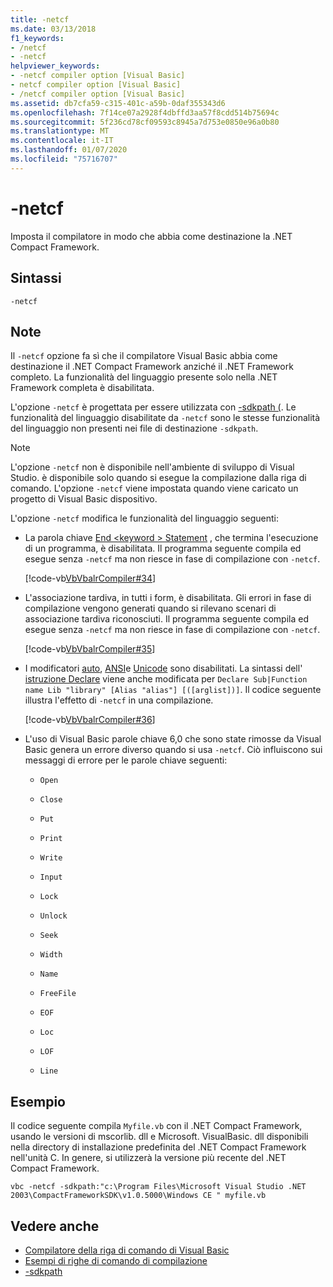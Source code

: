 ```yaml
---
title: -netcf
ms.date: 03/13/2018
f1_keywords:
- /netcf
- -netcf
helpviewer_keywords:
- -netcf compiler option [Visual Basic]
- netcf compiler option [Visual Basic]
- /netcf compiler option [Visual Basic]
ms.assetid: db7cfa59-c315-401c-a59b-0daf355343d6
ms.openlocfilehash: 7f14ce07a2928f4dbffd3aa57f8cdd514b75694c
ms.sourcegitcommit: 5f236cd78cf09593c8945a7d753e0850e96a0b80
ms.translationtype: MT
ms.contentlocale: it-IT
ms.lasthandoff: 01/07/2020
ms.locfileid: "75716707"
---
```

# <a name="-netcf"></a>-netcf

Imposta il compilatore in modo che abbia come destinazione la .NET Compact Framework.

## <a name="syntax"></a>Sintassi

```console
-netcf
```

## <a name="remarks"></a>Note

Il `-netcf` opzione fa sì che il compilatore Visual Basic abbia come destinazione il .NET Compact Framework anziché il .NET Framework completo. La funzionalità del linguaggio presente solo nella .NET Framework completa è disabilitata.

L'opzione `-netcf` è progettata per essere utilizzata con [-sdkpath (](../../../visual-basic/reference/command-line-compiler/sdkpath.md). Le funzionalità del linguaggio disabilitate da `-netcf` sono le stesse funzionalità del linguaggio non presenti nei file di destinazione `-sdkpath`.

> [!NOTE]
> L'opzione `-netcf` non è disponibile nell'ambiente di sviluppo di Visual Studio. è disponibile solo quando si esegue la compilazione dalla riga di comando. L'opzione `-netcf` viene impostata quando viene caricato un progetto di Visual Basic dispositivo.

L'opzione `-netcf` modifica le funzionalità del linguaggio seguenti:

- La parola chiave [End \<keyword > Statement](../../../visual-basic/language-reference/statements/end-keyword-statement.md) , che termina l'esecuzione di un programma, è disabilitata. Il programma seguente compila ed esegue senza `-netcf` ma non riesce in fase di compilazione con `-netcf`.

  [!code-vb[VbVbalrCompiler#34](~/samples/snippets/visualbasic/VS_Snippets_VBCSharp/VbVbalrCompiler/VB/netcf.vb#34)]

- L'associazione tardiva, in tutti i form, è disabilitata. Gli errori in fase di compilazione vengono generati quando si rilevano scenari di associazione tardiva riconosciuti. Il programma seguente compila ed esegue senza `-netcf` ma non riesce in fase di compilazione con `-netcf`.

  [!code-vb[VbVbalrCompiler#35](~/samples/snippets/visualbasic/VS_Snippets_VBCSharp/VbVbalrCompiler/VB/OptionStrictOff.vb#35)]

- I modificatori [auto](../../../visual-basic/language-reference/modifiers/auto.md), [ANSI](../../../visual-basic/language-reference/modifiers/ansi.md)e [Unicode](../../../visual-basic/language-reference/modifiers/unicode.md) sono disabilitati. La sintassi dell' [istruzione Declare](../../../visual-basic/language-reference/statements/declare-statement.md) viene anche modificata per `Declare Sub|Function name Lib "library" [Alias "alias"] [([arglist])]`. Il codice seguente illustra l'effetto di `-netcf` in una compilazione.

  [!code-vb[VbVbalrCompiler#36](~/samples/snippets/visualbasic/VS_Snippets_VBCSharp/VbVbalrCompiler/VB/OptionStrictOff.vb#36)]

- L'uso di Visual Basic parole chiave 6,0 che sono state rimosse da Visual Basic genera un errore diverso quando si usa `-netcf`. Ciò influiscono sui messaggi di errore per le parole chiave seguenti:

  - `Open`

  - `Close`

  - `Put`

  - `Print`

  - `Write`

  - `Input`

  - `Lock`

  - `Unlock`

  - `Seek`

  - `Width`

  - `Name`

  - `FreeFile`

  - `EOF`

  - `Loc`

  - `LOF`

  - `Line`

## <a name="example"></a>Esempio

Il codice seguente compila `Myfile.vb` con il .NET Compact Framework, usando le versioni di mscorlib. dll e Microsoft. VisualBasic. dll disponibili nella directory di installazione predefinita del .NET Compact Framework nell'unità C. In genere, si utilizzerà la versione più recente del .NET Compact Framework.

```console
vbc -netcf -sdkpath:"c:\Program Files\Microsoft Visual Studio .NET 2003\CompactFrameworkSDK\v1.0.5000\Windows CE " myfile.vb
```

## <a name="see-also"></a>Vedere anche

- [Compilatore della riga di comando di Visual Basic](../../../visual-basic/reference/command-line-compiler/index.md)
- [Esempi di righe di comando di compilazione](../../../visual-basic/reference/command-line-compiler/sample-compilation-command-lines.md)
- [-sdkpath](../../../visual-basic/reference/command-line-compiler/sdkpath.md)
